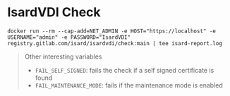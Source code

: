 # IsardVDI Check

```
docker run --rm --cap-add=NET_ADMIN -e HOST="https://localhost" -e USERNAME="admin" -e PASSWORD="IsardVDI" registry.gitlab.com/isard/isardvdi/check:main | tee isard-report.log
```

> Other interesting variables
> - `FAIL_SELF_SIGNED`: fails the check if a self signed certificate is found
> - `FAIL_MAINTENANCE_MODE`: fails if the maintenance mode is enabled

